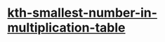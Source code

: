 # [kth-smallest-number-in-multiplication-table](https://leetcode-cn.com/problems/kth-smallest-number-in-multiplication-table)
